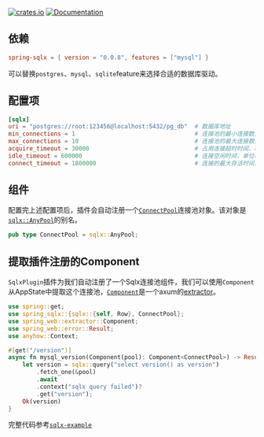 [![crates.io](https://img.shields.io/crates/v/spring-sqlx.svg)](https://crates.io/crates/spring-sqlx)
[![Documentation](https://docs.rs/spring-sqlx/badge.svg)](https://docs.rs/spring-sqlx)

## 依赖

```toml
spring-sqlx = { version = "0.0.8", features = ["mysql"] }
```

可以替换`postgres`、`mysql`、`sqlite`feature来选择合适的数据库驱动。

## 配置项

```toml
[sqlx]
uri = "postgres://root:123456@localhost:5432/pg_db"  # 数据库地址
min_connections = 1                                  # 连接池的最小连接数，默认值为1
max_connections = 10                                 # 连接池的最大连接数，默认值为10
acquire_timeout = 30000                              # 占用连接超时时间，单位毫秒，默认30s
idle_timeout = 600000                                # 连接空闲时间，单位毫秒，默认10min
connect_timeout = 1800000                            # 连接的最大存活时间，单位毫秒，默认30min
```

## 组件

配置完上述配置项后，插件会自动注册一个[`ConnectPool`](https://docs.rs/spring-sqlx/latest/spring_sqlx/type.ConnectPool.html)连接池对象。该对象是[`sqlx::AnyPool`](https://docs.rs/sqlx/latest/sqlx/type.AnyPool.html)的别名。

```rust
pub type ConnectPool = sqlx::AnyPool;
```

## 提取插件注册的Component

`SqlxPlugin`插件为我们自动注册了一个Sqlx连接池组件，我们可以使用`Component`从AppState中提取这个连接池，[`Component`](https://docs.rs/spring-web/latest/spring_web/extractor/struct.Component.html)是一个axum的[extractor](https://docs.rs/axum/latest/axum/extract/index.html)。

```rust
use spring::get;
use spring_sqlx::{sqlx::{self, Row}, ConnectPool};
use spring_web::extractor::Component;
use spring_web::error::Result;
use anyhow::Context;

#[get("/version")]
async fn mysql_version(Component(pool): Component<ConnectPool>) -> Result<String> {
    let version = sqlx::query("select version() as version")
        .fetch_one(&pool)
        .await
        .context("sqlx query failed")?
        .get("version");
    Ok(version)
}
```

完整代码参考[`sqlx-example`](https://github.com/spring-rs/spring-rs/tree/master/examples/sqlx-example)